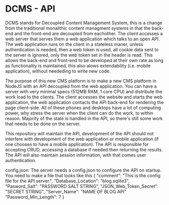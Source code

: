 # DCMS - API
DCMS stands for Decoupled Content Management System, this is a change from the traditional monalithic content managment systems in that the back-end and the front-end are decoupled from eachother. The client accesses a web server that serves them a web application which talks to an open API. The web application runs on the client in a stateless maner, unless authentication is needed, then a web token is used, all cookie data sent to the server is ignored, only the web token set in the header is read. This allows the back-end and front-end to be developed at their own rate as long as functionality is maintained, this also alows extendability (i.e. mobile application), without neededing to write new code. 

The purpose of this new CMS platform is to make a new CMS platform in NodeJS with an API decoupled from the web application. You can have a server with very minimal specs (512MB RAM, 1 core CPU) and distribute the work load to the clients. The client accesses the website and starts the web application, the web application contacts the API back-end for rendering the page client-side. All of these phones and desktops have a lot of computing power, why stress the server when the client can do the work, to within reason. Majority of the state is handled in the API, so there's still some work that needs to be done on the server.

This repository will maintain the API, development of the API should not interfere with development of the web application or mobile application (if one chooses to have a mobile application). The API is responsible for accepting CRUD, accessing a database if needed then returning the results. The API will also maintain session information, with that comes user authentication.

config.json:
The server needs a config.json to configure the API on startup. You need to make a file that looks like this
{
    "comment": "This is the config file for the API server.",
    "Database_Location": "blog.sqlite3",
    "Pasword_Salt": "PASSWORD SALT STRING",
    "JSON_Web_Token_Secret": "SECRET STRING",
    "Server_Name": "NAME OF BLOG API"
    "Password_Min_Length": 7
}

